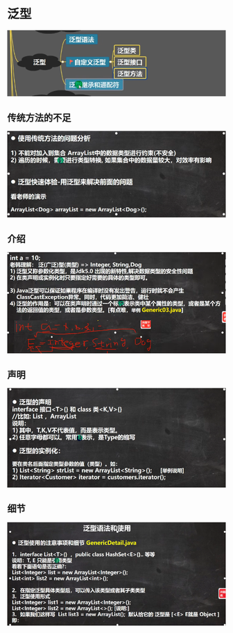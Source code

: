 # 泛型
![输入图片说明](/imgs/2024-07-19/3CvGOS8PwP2DRTkM.png)

## 传统方法的不足
![输入图片说明](/imgs/2024-07-19/HrzorOzXDZPwQEM1.png)

## 介绍
![输入图片说明](/imgs/2024-07-19/n1AZo566caAysgjW.png)

## 声明
![输入图片说明](/imgs/2024-07-19/A6YzfpvvT3gIHYjU.png)

## 细节
![输入图片说明](/imgs/2024-07-19/HPFnE8VzdX6ID0bk.png)




<!--stackedit_data:
eyJoaXN0b3J5IjpbLTE4Njk1MzgxMDgsNTM5MzE5MjE5LC01NT
YxMjQ0LDg1MDExODE2NSwtMTU1MDE0MDA4MSwxOTcyNTA0NjA1
XX0=
-->